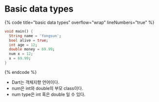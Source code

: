 # Basic data types

{% code title="basic data types" overflow="wrap" lineNumbers="true" %}
```dart
void main() {
  String name = 'Yongsun';
  bool alive = true;
  int age = 12;
  double money = 69.99;
  num x = 12;
  x = 69.99;
}
```
{% endcode %}

* Dart는 객체지향 언어이다.
* num은 int와 double의 부모 class이다.
* num type은 int 혹은 double 일 수 있다.
